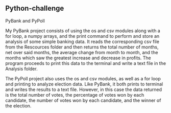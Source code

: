 ## Python-challenge
PyBank and PyPoll

My PyBank project consists of using the os and csv modules along with a for loop, a numpy arrays, and the print command to perform and store an analysis of some simple banking data. It reads the corresponding csv file from the Rescources folder and then returns the total number of months, net over said months, the average change from month to month, and the months which saw the greatest increase and decrease in profits. The program proceeds to print this data to the terminal and write a text file in the Analysis folder.

The PyPoll project also uses the os and csv modules, as well as a for loop and printing to analyze election data. Like PyBank, it both prints to terminal and writes the results to a text file. However, in this case the data returned is the total number of votes, the percentage of votes won by each candidate, the number of votes won by each candidate, and the winner of the election.
